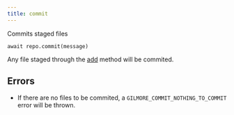 ```yaml
---
title: commit
---
```


<div class="lead">Commits staged files</div>

`await repo.commit(message)`

Any file staged through the [add](/add/) method will be commited.

## Errors

- If there are no files to be commited, a `GILMORE_COMMIT_NOTHING_TO_COMMIT`
  error will be thrown.
